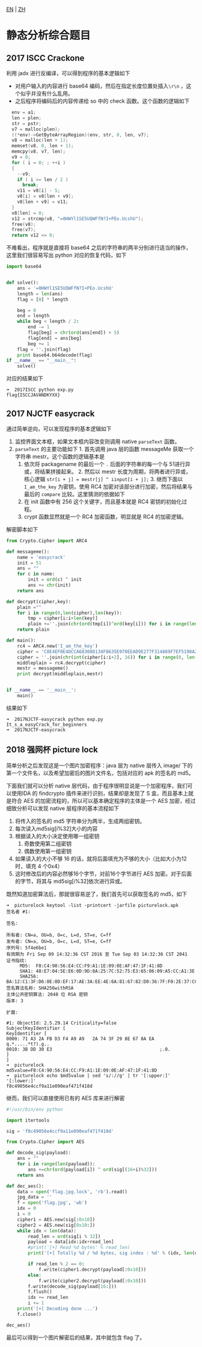 [EN](./complex-example.md) | [ZH](./complex-example-zh.md)
# 静态分析综合题目

## 2017 ISCC Crackone

利用 jadx 进行反编译，可以得到程序的基本逻辑如下

-   对用户输入的内容进行 base64 编码，然后在指定长度位置处插入`\r\n` ，这个似乎并没有什么乱用。
-   之后程序将编码后的内容传递给 so 中的 check 函数。这个函数的逻辑如下

```c
  env = a1;
  len = plen;
  str = pstr;
  v7 = malloc(plen);
  ((*env)->GetByteArrayRegion)(env, str, 0, len, v7);
  v8 = malloc(len + 1);
  memset(v8, 0, len + 1);
  memcpy(v8, v7, len);
  v9 = 0;
  for ( i = 0; ; ++i )
  {
    --v9;
    if ( i >= len / 2 )
      break;
    v11 = v8[i] - 5;
    v8[i] = v8[len + v9];
    v8[len + v9] = v11;
  }
  v8[len] = 0;
  v12 = strcmp(v8, "=0HWYl1SE5UQWFfN?I+PEo.UcshU");
  free(v8);
  free(v7);
  return v12 <= 0;
```

不难看出，程序就是直接将 base64 之后的字符串的两半分别进行适当的操作，这里我们很容易写出 python 对应的恢复代码，如下

```python
import base64


def solve():
    ans = '=0HWYl1SE5UQWFfN?I+PEo.UcshU'
    length = len(ans)
    flag = [0] * length

    beg = 0
    end = length
    while beg < length / 2:
        end -= 1
        flag[beg] = chr(ord(ans[end]) + 5)
        flag[end] = ans[beg]
        beg += 1
    flag = ''.join(flag)
    print base64.b64decode(flag)
if __name__ == "__main__":
    solve()
```

对应的结果如下

```shell
➜  2017ISCC python exp.py
flag{ISCCJAVANDKYXX}
```

## 2017 NJCTF easycrack

通过简单逆向，可以发现程序的基本逻辑如下

1.  监控界面文本框，如果文本框内容改变则调用 native `parseText` 函数。
2.   `parseText` 的主要功能如下
    1.  首先调用 java 层的函数 messageMe 获取一个字符串 mestr。这个函数的逻辑基本是
        1.  依次将 packagename 的最后一个 `.` 后面的字符串的每一个与 51进行异或，将结果拼接起来。
    2.  然后以 mestr 长度为周期，将两者进行异或，核心逻辑 `str[i + j] = mestr[j] ^ iinput[i + j];`
    3.  继而下面以 `I_am_the_key` 为密钥，使用 RC4 加密对该部分进行加密，然后将结果与最后的 `compare` 比较。这里猜测的依据如下
        1.  在 init 函数中有 256 这个关键字，而且基本就是 RC4 密钥的初始化过程。
        2.  crypt 函数显然就是一个 RC4 加密函数，明显就是 RC4 的加密逻辑。

解密脚本如下

```python
from Crypto.Cipher import ARC4

def messageme():
    name = 'easycrack'
    init = 51
    ans = ""
    for c in name:
        init = ord(c) ^ init
        ans += chr(init)
    return ans

def decrypt(cipher,key):
    plain =""
    for i in range(0,len(cipher),len(key)):
        tmp = cipher[i:i+len(key)]
        plain +=''.join(chr(ord(tmp[i])^ord(key[i])) for i in range(len(tmp)))
    return plain

def main():
    rc4 = ARC4.new('I_am_the_key')
    cipher = 'C8E4EF0E4DCCA683088134F8635E970EEAD9E277F314869F7EF5198A2AA4'
    cipher = ''.join(chr(int(cipher[i:i+2], 16)) for i in range(0, len(cipher), 2))
    middleplain = rc4.decrypt(cipher)
    mestr = messageme()
    print decrypt(middleplain,mestr)


if __name__ == '__main__':
    main()
```

结果如下

```shell
➜  2017NJCTF-easycrack python exp.py 
It_s_a_easyCrack_for_beginners
➜  2017NJCTF-easycrack 
```

## 2018 强网杯 picture lock

简单分析之后发现这是一个图片加密程序：java 层为 native 层传入 image/ 下的第一个文件名，以及希望加密后的图片文件名，包括对应的 apk 的签名的 md5。

下面我们就可以分析 native 层代码，由于程序很明显说是一个加密程序，我们可以使用IDA 的 findcrypto 插件来进行识别，结果却是发现了 S 盒，而且基本上就是符合 AES 的加密流程的，所以可以基本确定程序的主体是一个 AES 加密，经过细致分析可以发现 native 层程序的基本流程如下

1. 将传入的签名的 md5 字符串分为两半，生成两组密钥。
2. 每次读入md5sig[i%32]大小的内容
3. 根据读入的大小决定使用哪一组密钥
   1. 奇数使用第二组密钥
   2. 偶数使用第一组密钥
4. 如果读入的大小不够 16 的话，就将后面填充为不够的大小（比如大小为12时，填充 4 个0x4）
5. 这时修改后的内容必然够16个字节，对前16个字节进行 AES 加密。对于后面的字节，将其与 md5sig[i%32]依次进行异或。

既然知道加密算法后，那就很容易逆了，我们首先可以获取签名的 md5，如下

```shell
➜  picturelock keytool -list -printcert -jarfile picturelock.apk
签名者 #1:

签名:

所有者: CN=a, OU=b, O=c, L=d, ST=e, C=ff
发布者: CN=a, OU=b, O=c, L=d, ST=e, C=ff
序列号: 5f4e6be1
有效期为 Fri Sep 09 14:32:36 CST 2016 至 Tue Sep 03 14:32:36 CST 2041
证书指纹:
	 MD5:  F8:C4:90:56:E4:CC:F9:A1:1E:09:0E:AF:47:1F:41:8D
	 SHA1: 48:E7:04:5E:E6:0D:9D:8A:25:7C:52:75:E3:65:06:09:A5:CC:A1:3E
	 SHA256: BA:12:C1:3F:D6:0E:0D:EF:17:AE:3A:EE:4E:6A:81:67:82:D0:36:7F:F0:2E:37:CC:AD:5D:6E:86:87:0C:8E:38
签名算法名称: SHA256withRSA
主体公共密钥算法: 2048 位 RSA 密钥
版本: 3

扩展:

#1: ObjectId: 2.5.29.14 Criticality=false
SubjectKeyIdentifier [
KeyIdentifier [
0000: 71 A3 2A FB D3 F4 A9 A9   2A 74 3F 29 8E 67 8A EA  q.*.....*t?).g..
0010: 3B DD 30 E3                                        ;.0.
]
]
➜  picturelock md5value=F8:C4:90:56:E4:CC:F9:A1:1E:09:0E:AF:47:1F:41:8D
➜  picturelock echo $md5value | sed 's/://g' | tr '[:upper:]' '[:lower:]'
f8c49056e4ccf9a11e090eaf471f418d
```

继而，我们可以直接使用已有的 AES 库来进行解密

```python
#!/usr/bin/env python

import itertools

sig = 'f8c49056e4ccf9a11e090eaf471f418d'

from Crypto.Cipher import AES

def decode_sig(payload):
    ans = ""
    for i in range(len(payload)):
        ans +=chr(ord(payload[i]) ^ ord(sig[(16+i)%32]))
    return ans

def dec_aes():
	data = open('flag.jpg.lock', 'rb').read()
	jpg_data = ''
	f = open('flag.jpg', 'wb')
	idx = 0
	i = 0
	cipher1 = AES.new(sig[:0x10])
	cipher2 = AES.new(sig[0x10:])
	while idx < len(data):
		read_len = ord(sig[i % 32])
		payload = data[idx:idx+read_len]
		#print('[+] Read %d bytes' % read_len)
		print('[+] Totally %d / %d bytes, sig index : %d' % (idx, len(data), i))

		if read_len % 2 == 0:
			f.write(cipher1.decrypt(payload[:0x10]))
		else:
			f.write(cipher2.decrypt(payload[:0x10]))
		f.write(decode_sig(payload[16:]))
		f.flush()
		idx += read_len
		i += 1
	print('[+] Decoding done ...')
	f.close()

dec_aes()
```

最后可以得到一个图片解密后的结果，其中就包含 flag 了。

